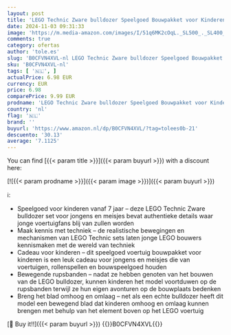 ```yaml
---
layout: post
title: 'LEGO Technic Zware bulldozer Speelgoed Bouwpakket voor Kinderen  Kleine Voertuig Set voor Rollenspellen  Cadeau voor Jongens en Meisjes vanaf 7 Jaar 42163'
date: 2024-11-03 09:31:33
image: 'https://m.media-amazon.com/images/I/51q6MK2cOqL._SL500_._SL400_.jpg'
comments: true
category: ofertas
author: 'tole.es'
slug: 'B0CFVN4XVL-nl LEGO Technic Zware bulldozer Speelgoed Bouwpakket voor...'
sku: 'B0CFVN4XVL-nl'
tags: [ '🇳🇱', ]
actualPrice: 6.98 EUR
currency: EUR
price: 6.98
comparePrice: 9.99 EUR
prodname: 'LEGO Technic Zware bulldozer Speelgoed Bouwpakket voor Kinderen  Kleine Voertuig Set voor Rollenspellen  Cadeau voor Jongens en Meisjes vanaf 7 Jaar 42163'
country: 'nl'
flag: '🇳🇱'
brand: ''
buyurl: 'https://www.amazon.nl/dp/B0CFVN4XVL/?tag=tolees0b-21'
descuento: '30.13'
average: '7.1125'
---
```


You can find [{{< param title >}}]({{< param buyurl >}}) with a discount here:

[![{{< param prodname >}}]({{< param image >}})]({{< param buyurl >}})

ℹ️:

- Speelgoed voor kinderen vanaf 7 jaar – deze LEGO Technic Zware bulldozer set voor jongens en meisjes bevat authentieke details waar jonge voertuigfans blij van zullen worden
- Maak kennis met techniek – de realistische bewegingen en mechanismen van LEGO Technic sets laten jonge LEGO bouwers kennismaken met de wereld van techniek
- Cadeau voor kinderen – dit speelgoed voertuig bouwpakket voor kinderen is een leuk cadeau voor jongens en meisjes die van voertuigen, rollenspellen en bouwspeelgoed houden
- Bewegende rupsbanden – nadat ze hebben genoten van het bouwen van de LEGO bulldozer, kunnen kinderen het model voortduwen op de rupsbanden terwijl ze hun eigen avonturen op de bouwplaats bedenken
- Breng het blad omhoog en omlaag – net als een echte bulldozer heeft dit model een bewegend blad dat kinderen omhoog en omlaag kunnen brengen met behulp van het element boven op het LEGO voertuig

[🛒 Buy it!!]({{< param buyurl >}})
{{<world>}}B0CFVN4XVL{{</world>}}
